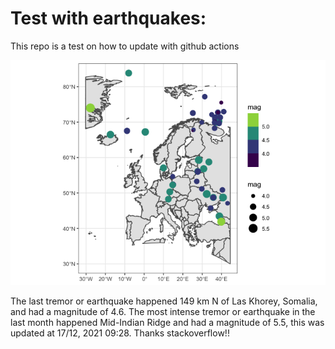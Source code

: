<!-- README.md is generated from README.Rmd. Please edit that file -->

Test with earthquakes:
======================

This repo is a test on how to update with github actions

![](man/figures/README-unnamed-chunk-2-1.png)

The last tremor or earthquake happened 149 km N of Las Khorey, Somalia,
and had a magnitude of 4.6. The most intense tremor or earthquake in the
last month happened Mid-Indian Ridge and had a magnitude of 5.5, this
was updated at 17/12, 2021 09:28. Thanks stackoverflow!!
